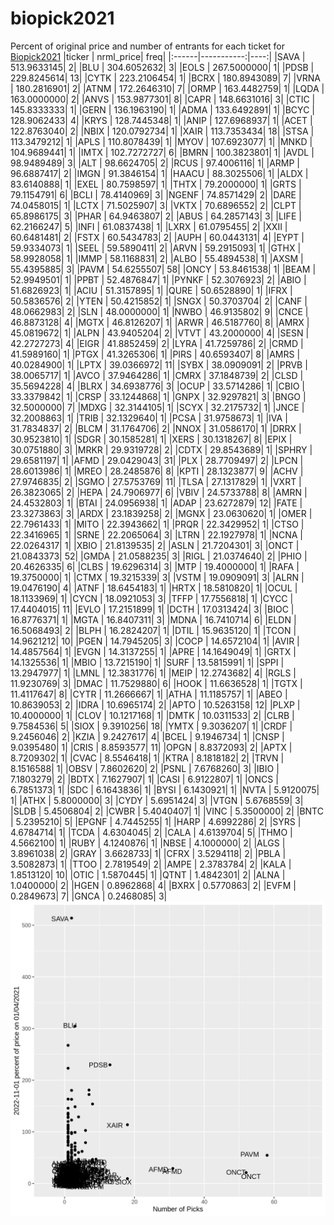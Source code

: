 # biopick2021
Percent of original price and number of entrants for each ticket for [Biopick2021](https://twitter.com/hashtag/Biopick2021)
|ticker |  nrml_price| freq|
|:------|-----------:|----:|
|SAVA   | 513.9633145|    2|
|BLU    | 304.6052632|    3|
|EOLS   | 267.5000000|    1|
|PDSB   | 229.8245614|   13|
|CYTK   | 223.2106454|    1|
|BCRX   | 180.8943089|    7|
|VRNA   | 180.2816901|    2|
|ATNM   | 172.2646310|    7|
|ORMP   | 163.4482759|    1|
|LQDA   | 163.0000000|    2|
|ANVS   | 153.9877301|    8|
|CAPR   | 148.6631016|    3|
|CTIC   | 145.8333333|    1|
|GERN   | 136.1963190|    1|
|ADMA   | 133.6492891|    1|
|BCYC   | 128.9062433|    4|
|KRYS   | 128.7445348|    1|
|ANIP   | 127.6968937|    1|
|ACET   | 122.8763040|    2|
|NBIX   | 120.0792734|    1|
|XAIR   | 113.7353434|   18|
|STSA   | 113.3479212|    1|
|APLS   | 110.8078439|    1|
|MYOV   | 107.6923077|    1|
|MNKD   | 104.9689441|    1|
|IMTX   | 102.7272727|    6|
|BMRN   | 100.3823801|    1|
|AVDL   |  98.9489489|    3|
|ALT    |  98.6624705|    2|
|RCUS   |  97.4006116|    1|
|ARMP   |  96.6887417|    2|
|IMGN   |  91.3846154|    1|
|HAACU  |  88.3025506|    1|
|ALDX   |  83.6140888|    1|
|EXEL   |  80.7598597|    1|
|THTX   |  79.2000000|    1|
|GRTS   |  79.1154791|    6|
|BCLI   |  78.4140969|    3|
|NGENF  |  74.8571429|    2|
|DARE   |  74.0458015|    1|
|LCTX   |  71.5025907|    3|
|VKTX   |  70.6896552|    2|
|CLPT   |  65.8986175|    3|
|PHAR   |  64.9463807|    2|
|ABUS   |  64.2857143|    3|
|LIFE   |  62.2166247|    5|
|INFI   |  61.0837438|    1|
|LXRX   |  61.0795455|    2|
|XXII   |  60.6481481|    2|
|FSTX   |  60.5434783|    2|
|AUPH   |  60.0443131|    4|
|EYPT   |  59.9334073|    1|
|SEEL   |  59.5890411|    2|
|ARVN   |  59.2915093|    1|
|GTHX   |  58.9928058|    1|
|IMMP   |  58.1168831|    2|
|ALBO   |  55.4894538|    1|
|AXSM   |  55.4395885|    3|
|PAVM   |  54.6255507|   58|
|ONCY   |  53.8461538|    1|
|BEAM   |  52.9949501|    1|
|PPBT   |  52.4876847|    1|
|PYNKF  |  52.3076923|    2|
|ABIO   |  51.6826923|    1|
|ACIU   |  51.3157895|    1|
|QURE   |  50.6528890|    1|
|IFRX   |  50.5836576|    2|
|YTEN   |  50.4215852|    1|
|SNGX   |  50.3703704|    2|
|CANF   |  48.0662983|    2|
|SLN    |  48.0000000|    1|
|NWBO   |  46.9135802|    9|
|CNCE   |  46.8873128|    4|
|MGTX   |  46.8126207|    1|
|ARWR   |  46.5187760|    8|
|AMRX   |  45.0819672|    1|
|ALPN   |  43.9405204|    2|
|VTVT   |  43.2000000|    4|
|SESN   |  42.2727273|    4|
|EIGR   |  41.8852459|    2|
|LYRA   |  41.7259786|    2|
|CRMD   |  41.5989160|    1|
|PTGX   |  41.3265306|    1|
|PIRS   |  40.6593407|    8|
|AMRS   |  40.0284900|    1|
|LPTX   |  39.0366972|   11|
|SYBX   |  38.0909091|    2|
|PRVB   |  38.0065717|    1|
|AVCO   |  37.9464286|    1|
|CMRX   |  37.1848739|    2|
|CLSD   |  35.5694228|    4|
|BLRX   |  34.6938776|    3|
|OCUP   |  33.5714286|    1|
|CBIO   |  33.3379842|    1|
|CRSP   |  33.1244868|    1|
|GNPX   |  32.9297821|    3|
|BNGO   |  32.5000000|    7|
|MDXG   |  32.3144105|    1|
|SCYX   |  32.2175732|    1|
|JNCE   |  32.2008863|    1|
|TRIB   |  32.1329640|    1|
|PCSA   |  31.9758673|    1|
|IVA    |  31.7834837|    2|
|BLCM   |  31.1764706|    2|
|NNOX   |  31.0586170|    1|
|DRRX   |  30.9523810|    1|
|SDGR   |  30.1585281|    1|
|XERS   |  30.1318267|    8|
|EPIX   |  30.0751880|    3|
|MRKR   |  29.9319728|    2|
|CDTX   |  29.8543689|    1|
|SPHRY  |  29.6581197|    1|
|AFMD   |  29.0429043|   31|
|PLX    |  28.7709497|    2|
|LPCN   |  28.6013986|    1|
|MREO   |  28.2485876|    8|
|KPTI   |  28.1323877|    9|
|ACHV   |  27.9746835|    2|
|SGMO   |  27.5753769|   11|
|TLSA   |  27.1317829|    1|
|VXRT   |  26.3823065|    2|
|HEPA   |  24.7906977|    6|
|VBIV   |  24.5733788|    8|
|AMRN   |  24.4532803|    1|
|BTAI   |  24.0956938|    1|
|ADAP   |  23.6272879|   12|
|FATE   |  23.3273863|    3|
|ARDX   |  23.1839258|    2|
|MGNX   |  23.0630620|    1|
|OMER   |  22.7961433|    1|
|MITO   |  22.3943662|    1|
|PRQR   |  22.3429952|    1|
|CTSO   |  22.3416965|    1|
|SRNE   |  22.2065064|    3|
|LTRN   |  22.1927978|    1|
|NCNA   |  22.0264317|    1|
|XBIO   |  21.8139535|    2|
|ASLN   |  21.7204301|    3|
|ONCT   |  21.0843373|   52|
|GMDA   |  21.0588235|    3|
|RIGL   |  21.0374640|    2|
|PHIO   |  20.4626335|    6|
|CLBS   |  19.6296314|    3|
|MTP    |  19.4000000|    1|
|RAFA   |  19.3750000|    1|
|CTMX   |  19.3215339|    3|
|VSTM   |  19.0909091|    3|
|ALRN   |  19.0476190|    4|
|ATNF   |  18.6454183|    1|
|HRTX   |  18.5810820|    1|
|OCUL   |  18.1133969|    1|
|CYCN   |  18.0921053|    3|
|TFFP   |  17.7556818|    1|
|CYCC   |  17.4404015|   11|
|EVLO   |  17.2151899|    1|
|DCTH   |  17.0313424|    3|
|BIOC   |  16.8776371|    1|
|MGTA   |  16.8407311|    3|
|MDNA   |  16.7410714|    6|
|ELDN   |  16.5068493|    2|
|BLPH   |  16.2824207|    1|
|DTIL   |  15.9635120|    1|
|TCON   |  14.9621212|   10|
|PGEN   |  14.7945205|    3|
|COCP   |  14.6572104|    1|
|AVIR   |  14.4857564|    1|
|EVGN   |  14.3137255|    1|
|APRE   |  14.1649049|    1|
|GRTX   |  14.1325536|    1|
|MBIO   |  13.7215190|    1|
|SURF   |  13.5815991|    1|
|SPPI   |  13.2947977|    1|
|LMNL   |  12.3831776|    1|
|MEIP   |  12.2743682|    4|
|RGLS   |  11.9230769|    3|
|DMAC   |  11.7529880|    6|
|HOOK   |  11.6636528|    1|
|TGTX   |  11.4117647|    8|
|CYTR   |  11.2666667|    1|
|ATHA   |  11.1185757|    1|
|ABEO   |  10.8639053|    2|
|IDRA   |  10.6965174|    2|
|APTO   |  10.5263158|   12|
|PLXP   |  10.4000000|    1|
|CLOV   |  10.1217168|    1|
|DMTK   |  10.0311533|    2|
|CLRB   |   9.7584536|    5|
|SIOX   |   9.3910256|   18|
|YMTX   |   9.3036207|    1|
|CRDF   |   9.2456046|    2|
|KZIA   |   9.2427617|    4|
|BCEL   |   9.1946734|    1|
|CNSP   |   9.0395480|    1|
|CRIS   |   8.8593577|   11|
|OPGN   |   8.8372093|    2|
|APTX   |   8.7209302|    1|
|CVAC   |   8.5546418|    1|
|KTRA   |   8.1818182|    2|
|TRVN   |   8.1516588|    1|
|OBSV   |   7.8602620|    2|
|PSNL   |   7.6768260|    3|
|IBIO   |   7.1803279|    2|
|BDTX   |   7.1627907|    1|
|CASI   |   6.9122807|    1|
|ONCS   |   6.7851373|    1|
|SDC    |   6.1643836|    1|
|BYSI   |   6.1430921|    1|
|NVTA   |   5.9120075|    1|
|ATHX   |   5.8000000|    3|
|CYDY   |   5.6951424|    3|
|VTGN   |   5.6768559|    3|
|SLDB   |   5.4506804|    2|
|CWBR   |   5.4040407|    1|
|VINC   |   5.3500000|    2|
|BNTC   |   5.2395210|    5|
|EPGNF  |   4.7445255|    1|
|HARP   |   4.6992286|    2|
|SYRS   |   4.6784714|    1|
|TCDA   |   4.6304045|    2|
|CALA   |   4.6139704|    5|
|THMO   |   4.5662100|    1|
|RUBY   |   4.1240876|    1|
|NBSE   |   4.1000000|    2|
|ALGS   |   3.8961038|    2|
|GRAY   |   3.6628733|    1|
|CFRX   |   3.5294118|    2|
|PBLA   |   3.5082873|    1|
|TTOO   |   2.7819549|    2|
|AMPE   |   2.3783784|    2|
|KALA   |   1.8513120|   10|
|OTIC   |   1.5870445|    1|
|QTNT   |   1.4842301|    2|
|ALNA   |   1.0400000|    2|
|HGEN   |   0.8962868|    4|
|BXRX   |   0.5770863|    2|
|EVFM   |   0.2849673|    7|
|GNCA   |   0.2468085|    3|
![retvspicks](biopicks.png?raw=true)
